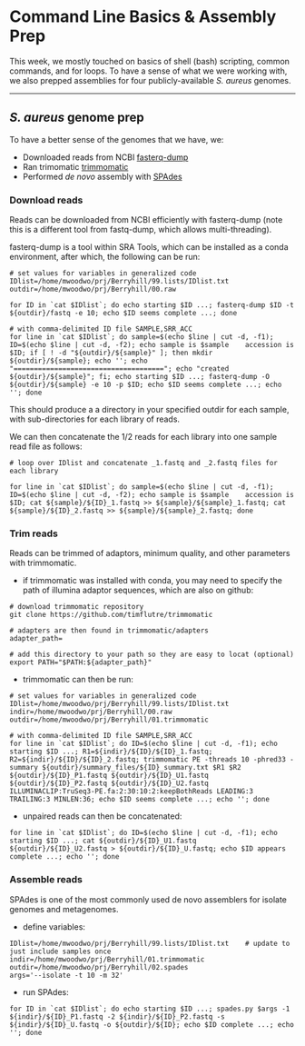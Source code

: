 # Command Line Basics & Assembly Prep

This week, we mostly touched on basics of shell (bash) scripting, common commands, and for loops.  To have a sense of what we were working with, we also prepped assemblies for four publicly-available *S. aureus* genomes.

---

## *S. aureus* genome prep

To have a better sense of the genomes that we have, we:

- Downloaded reads from NCBI [fasterq-dump](https://rnnh.github.io/bioinfo-notebook/docs/fasterq-dump.html)
- Ran trimomatic [trimmomatic](http://www.usadellab.org/cms/?page=trimmomatic)
- Performed *de novo* assembly with [SPAdes](https://github.com/ablab/spades)

### Download reads

Reads can be downloaded from NCBI efficiently with fasterq-dump (note this is a different tool from fastq-dump, which allows multi-threading).

fasterq-dump is a tool within SRA Tools, which can be installed as a conda environment, after which, the following can be run:

``` console
# set values for variables in generalized code
IDlist=/home/mwoodwo/prj/Berryhill/99.lists/IDlist.txt
outdir=/home/mwoodwo/prj/Berryhill/00.raw

for ID in `cat $IDlist`; do echo starting $ID ...; fasterq-dump $ID -t ${outdir}/fastq -e 10; echo $ID seems complete ...; done

# with comma-delimited ID file SAMPLE,SRR_ACC
for line in `cat $IDlist`; do sample=$(echo $line | cut -d, -f1); ID=$(echo $line | cut -d, -f2); echo sample is $sample    accession is $ID; if [ ! -d "${outdir}/${sample}" ]; then mkdir ${outdir}/${sample}; echo ''; echo "====================================="; echo "created ${outdir}/${sample}"; fi; echo starting $ID ...; fasterq-dump -O ${outdir}/${sample} -e 10 -p $ID; echo $ID seems complete ...; echo ''; done

```

This should produce a a directory in your specified outdir for each sample, with sub-directories for each library of reads.

We can then concatenate the 1/2 reads for each library into one sample read file as follows:

``` console
# loop over IDlist and concatenate _1.fastq and _2.fastq files for each library

for line in `cat $IDlist`; do sample=$(echo $line | cut -d, -f1); ID=$(echo $line | cut -d, -f2); echo sample is $sample    accession is $ID; cat ${sample}/${ID}_1.fastq >> ${sample}/${sample}_1.fastq; cat ${sample}/${ID}_2.fastq >> ${sample}/${sample}_2.fastq; done
```

### Trim reads

Reads can be trimmed of adaptors, minimum quality, and other parameters with trimmomatic.

- if trimmomatic was installed with conda, you may need to specify the path of illumina adaptor sequences, which are also on github:

```console
# download trimmomatic repository
git clone https://github.com/timflutre/trimmomatic

# adapters are then found in trimmomatic/adapters
adapter_path=

# add this directory to your path so they are easy to locat (optional)
export PATH="$PATH:${adapter_path}"
```

- trimmomatic can then be run:

``` console
# set values for variables in generalized code
IDlist=/home/mwoodwo/prj/Berryhill/99.lists/IDlist.txt
indir=/home/mwoodwo/prj/Berryhill/00.raw
outdir=/home/mwoodwo/prj/Berryhill/01.trimmomatic

# with comma-delimited ID file SAMPLE,SRR_ACC
for line in `cat $IDlist`; do ID=$(echo $line | cut -d, -f1); echo starting $ID ...; R1=${indir}/${ID}/${ID}_1.fastq; R2=${indir}/${ID}/${ID}_2.fastq; trimmomatic PE -threads 10 -phred33 -summary ${outdir}/summary_files/${ID}_summary.txt $R1 $R2 ${outdir}/${ID}_P1.fastq ${outdir}/${ID}_U1.fastq ${outdir}/${ID}_P2.fastq ${outdir}/${ID}_U2.fastq ILLUMINACLIP:TruSeq3-PE.fa:2:30:10:2:keepBothReads LEADING:3 TRAILING:3 MINLEN:36; echo $ID seems complete ...; echo ''; done
```

- unpaired reads can then be concatenated:

``` console
for line in `cat $IDlist`; do ID=$(echo $line | cut -d, -f1); echo starting $ID ...; cat ${outdir}/${ID}_U1.fastq ${outdir}/${ID}_U2.fastq > ${outdir}/${ID}_U.fastq; echo $ID appears complete ...; echo ''; done
```

### Assemble reads

SPAdes is one of the most commonly used de novo assemblers for isolate genomes and metagenomes.

- define variables:
``` console
IDlist=/home/mwoodwo/prj/Berryhill/99.lists/IDlist.txt    # update to just include samples once
indir=/home/mwoodwo/prj/Berryhill/01.trimmomatic
outdir=/home/mwoodwo/prj/Berryhill/02.spades
args='--isolate -t 10 -m 32'
```

- run SPAdes:
``` console
for ID in `cat $IDlist`; do echo starting $ID ...; spades.py $args -1 ${indir}/${ID}_P1.fastq -2 ${indir}/${ID}_P2.fastq -s ${indir}/${ID}_U.fastq -o ${outdir}/${ID}; echo $ID complete ...; echo ''; done
```
